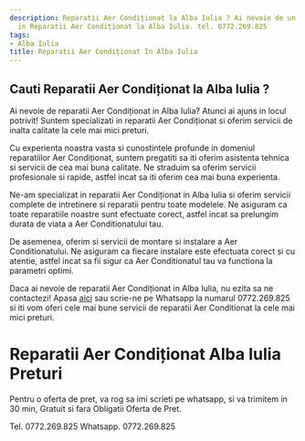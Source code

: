 ```yaml
---
description: Reparatii Aer Condiționat la Alba Iulia ? Ai nevoie de un profesionist
  in Reparatii Aer Condiționat la Alba Iulia. tel. 0772.269.825
tags:
- Alba Iulia
title: Reparatii Aer Condiționat In Alba Iulia
---
```



## Cauti Reparatii Aer Condiționat la Alba Iulia ?

Ai nevoie de reparatii Aer Condiționat in Alba Iulia? Atunci ai ajuns in locul potrivit! Suntem specializati in reparatii Aer Condiționat si oferim servicii de inalta calitate la cele mai mici preturi.

Cu experienta noastra vasta si cunostintele profunde in domeniul reparatiilor Aer Condiționat, suntem pregatiti sa iti oferim asistenta tehnica si servicii de cea mai buna calitate. Ne straduim sa oferim servicii profesionale si rapide, astfel incat sa iti oferim cea mai buna experienta.

Ne-am specializat in reparatii Aer Condiționat in Alba Iulia si oferim servicii complete de intretinere si reparatii pentru toate modelele. Ne asiguram ca toate reparatiile noastre sunt efectuate corect, astfel incat sa prelungim durata de viata a Aer Conditionatului tau.

De asemenea, oferim si servicii de montare si instalare a Aer Conditionatului. Ne asiguram ca fiecare instalare este efectuata corect si cu atentie, astfel incat sa fii sigur ca Aer Conditionatul tau va functiona la parametri optimi.

Daca ai nevoie de reparatii Aer Condiționat in Alba Iulia, nu ezita sa ne contactezi! Apasa <a href="http://www.example.com">aici</a> sau scrie-ne pe Whatsapp la numarul 0772.269.825 si iti vom oferi cele mai bune servicii de reparatii Aer Conditionat la cele mai mici preturi.

# Reparatii Aer Condiționat Alba Iulia Preturi
Pentru o oferta de pret, va rog sa imi scrieti pe whatsapp, si va trimitem in 30 min, Gratuit si fara Obligatii Oferta de Pret.

Tel. 0772.269.825
Whatsapp. 0772.269.825